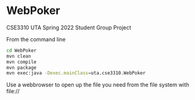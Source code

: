 # WebPoker
CSE3310 UTA Spring 2022 Student Group Project


From the command line
```bash
cd WebPoker
mvn clean
mvn compile
mvn package
mvn exec:java -Dexec.mainClass=uta.cse3310.WebPoker
```
Use a webbrowser to open up the file you need from the file system with file://

